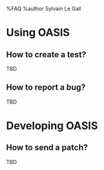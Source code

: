 %FAQ
%author Sylvain Le Gall

Using OASIS
===========

How to create a test?
---------------------

TBD

How to report a bug?
--------------------

TBD

Developing OASIS
================

How to send a patch?
--------------------

TBD
